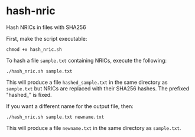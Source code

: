 # hash-nric
Hash NRICs in files with SHA256

First, make the  script executable:
```
chmod +x hash_nric.sh
```

To hash a file `sample.txt` containing NRICs, execute the following:
```
./hash_nric.sh sample.txt
```
This will produce a file `hashed_sample.txt` in the same directory as `sample.txt` but NRICs are replaced with their SHA256 hashes. The prefixed "hashed_" is fixed.

If you want a different name for the output file, then:
```
./hash_nric.sh sample.txt newname.txt
```
This will produce a file `newname.txt` in the same directory as `sample.txt`.